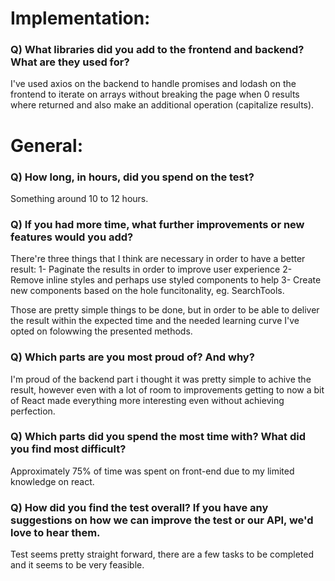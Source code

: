 # Implementation:

### Q) What libraries did you add to the frontend and backend? What are they used for?

I've used axios on the backend to handle promises and lodash on the frontend to iterate on arrays without breaking the page when 0 results where returned and also make an additional operation (capitalize results).

# General:

### Q) How long, in hours, did you spend on the test?

Something around 10 to 12 hours.

### Q) If you had more time, what further improvements or new features would you add?

There're three things that I think are necessary in order to have a better result:
1- Paginate the results in order to improve user experience
2- Remove inline styles and perhaps use styled components to help
3- Create new components based on the hole funcitonality, eg. SearchTools.

Those are pretty simple things to be done, but in order to be able to deliver the result within the expected time and the needed learning curve I've opted on folowwing the presented methods.

### Q) Which parts are you most proud of? And why?

I'm proud of the backend part i thought it was pretty simple to achive the result, however even with a lot of room to improvements getting to now a bit of React made everything more interesting even without achieving perfection.

### Q) Which parts did you spend the most time with? What did you find most difficult?

Approximately 75% of time was spent on front-end due to my limited knowledge on react.

### Q) How did you find the test overall? If you have any suggestions on how we can improve the test or our API, we'd love to hear them.

Test seems pretty straight forward, there are a few tasks to be completed and it seems to be very feasible.
